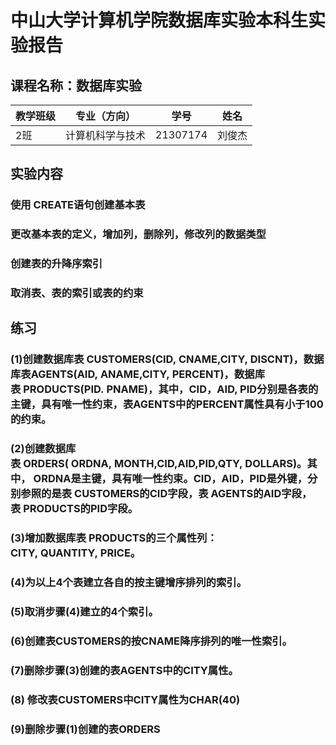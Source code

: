 # 中山大学计算机学院数据库实验本科生实验报告

## 课程名称：数据库实验
 
教学班级|专业（方向）|学号|姓名
-|-|-|-
2班|计算机科学与技术|21307174|刘俊杰	

## 实验内容
### 使用 CREATE语句创建基本表
### 更改基本表的定义，增加列，删除列，修改列的数据类型
### 创建表的升降序索引
### 取消表、表的索引或表的约束 

## 练习
### (1)创建数据库表 CUSTOMERS(CID, CNAME,CITY, DISCNT)，数据库表AGENTS(AID, ANAME,CITY, PERCENT)，数据库表 PRODUCTS(PID. PNAME)，其中，CID，AID, PID分别是各表的主键，具有唯一性约束，表AGENTS中的PERCENT属性具有小于100的约束。

### (2)创建数据库表 ORDERS( ORDNA, MONTH,CID,AID,PID,QTY, DOLLARS)。其中， ORDNA是主键，具有唯一性约束。CID，AID，PID是外键，分别参照的是表 CUSTOMERS的CID字段，表 AGENTS的AID字段，表 PRODUCTS的PID字段。
### (3)增加数据库表 PRODUCTS的三个属性列：CITY, QUANTITY, PRICE。
### (4)为以上4个表建立各自的按主键增序排列的索引。
### (5)取消步骤(4)建立的4个索引。
### (6)创建表CUSTOMERS的按CNAME降序排列的唯一性索引。
### (7)删除步骤(3)创建的表AGENTS中的CITY属性。
### (8) 修改表CUSTOMERS中CITY属性为CHAR(40)
### (9)删除步骤(1)创建的表ORDERS

